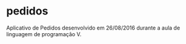 # pedidos
Aplicativo de Pedidos desenvolvido em 26/08/2016 durante a aula de linguagem de programação V.

